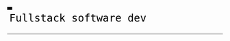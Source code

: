 <img width="100%" src="data:image/svg+xml;charset=utf-8,%3Csvg%20width%3D%22500%22%20height%3D%2250%22%20fill%3D%22transparent%22%20xmlns%3D%22http%3A%2F%2Fwww.w3.org%2F2000%2Fsvg%22%3E%0A%20%20%3Ctext%20x%3D%225%22%20y%3D%2235%22%20font-size%3D%2224%22%20fill%3D%22black%22%20font-family%3D%22Monospace%22%3E%0A%20%20%20%20%3Ctspan%20id%3D%22phrase2%22%3EFullstack%20software%20dev%3C%2Ftspan%3E%0A%20%20%20%20%3Canimate%20repeatCount%3D%22indefinite%22%20attributeName%3D%22visibility%22%20attributeType%3D%22CSS%22%20values%3D%22visible%3Bhidden%3Bhidden%3B%22%20begin%3D%220s%22%20dur%3D%2215s%22%20id%3D%22phrase1-animation%22%3E%3C%2Fanimate%3E%0A%20%20%3C%2Ftext%3E%0A%20%20%3Ctext%20x%3D%225%22%20y%3D%2235%22%20font-size%3D%2224%22%20fill%3D%22black%22%20visibility%3D%22hidden%22%20font-family%3D%22Monospace%22%3E%0A%20%20%20%20%20%20%20%20%3Ctspan%20id%3D%22phrase2%22%3EMachine%20learning%3C%2Ftspan%3E%0A%20%20%20%20%20%20%20%20%3Canimate%20repeatCount%3D%22indefinite%22%20attributeName%3D%22visibility%22%20attributeType%3D%22CSS%22%20values%3D%22visible%3Bhidden%3Bhidden%3B%22%20begin%3D%225s%22%20dur%3D%2215s%22%20id%3D%22phrase1-animation%22%3E%3C%2Fanimate%3E%0A%20%20%3C%2Ftext%3E%0A%20%20%3Ctext%20x%3D%225%22%20y%3D%2235%22%20font-size%3D%2224%22%20fill%3D%22black%22%20visibility%3D%22hidden%22%20font-family%3D%22Monospace%22%3E%0A%20%20%20%20%20%20%20%20%3Ctspan%20id%3D%22phrase3%22%3EBusiness%20process%20optimization%3C%2Ftspan%3E%0A%20%20%20%20%20%20%20%20%3Canimate%20repeatCount%3D%22indefinite%22%20attributeName%3D%22visibility%22%20attributeType%3D%22CSS%22%20values%3D%22visible%3Bhidden%3Bhidden%3B%22%20begin%3D%2210s%22%20dur%3D%2215s%22%20id%3D%22phrase1-animation%22%3E%3C%2Fanimate%3E%0A%20%20%3C%2Ftext%3E%0A%20%20%3Crect%20x%3D%220%22%20y%3D%220%22%20width%3D%22500%22%20height%3D%227%22%20fill%3D%22black%22%20id%3D%22line1%22%3E%0A%20%20%20%20%3Canimate%20attributeName%3D%22width%22%20attributeType%3D%22CSS%22%20values%3D%220%3B500%3B%22%20begin%3D%220s%22%20dur%3D%225s%22%20repeatCount%3D%22indefinite%22%20id%3D%22line1-animation%22%3E%3C%2Fanimate%3E%0A%20%20%3C%2Frect%3E%0A%3C%2Fsvg%3E" />

------


